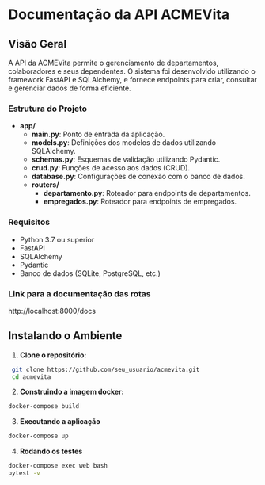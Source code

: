 # Documentação da API ACMEVita

## Visão Geral

A API da ACMEVita permite o gerenciamento de departamentos, colaboradores e seus dependentes. O sistema foi desenvolvido utilizando o framework FastAPI e SQLAlchemy, e fornece endpoints para criar, consultar e gerenciar dados de forma eficiente.

### Estrutura do Projeto

- **app/**
  - **main.py**: Ponto de entrada da aplicação.
  - **models.py**: Definições dos modelos de dados utilizando SQLAlchemy.
  - **schemas.py**: Esquemas de validação utilizando Pydantic.
  - **crud.py**: Funções de acesso aos dados (CRUD).
  - **database.py**: Configurações de conexão com o banco de dados.
  - **routers/**
    - **departamento.py**: Roteador para endpoints de departamentos.
    - **empregados.py**: Roteador para endpoints de empregados.

### Requisitos

- Python 3.7 ou superior
- FastAPI
- SQLAlchemy
- Pydantic
- Banco de dados (SQLite, PostgreSQL, etc.)

### Link para a documentação das rotas
http://localhost:8000/docs

## Instalando o Ambiente

1. **Clone o repositório:**

  ```bash
   git clone https://github.com/seu_usuario/acmevita.git
   cd acmevita
   ```

2. **Construindo a imagem docker:**

  ```bash
  docker-compose build
  ```

3. **Executando a aplicação**
  ```bash
  docker-compose up
  ```

4. **Rodando os testes**
  ```bash
  docker-compose exec web bash
  pytest -v
  ```